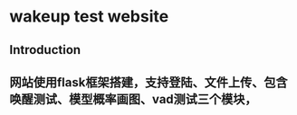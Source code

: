 # wakeup test website


Introduction
------------

  网站使用flask框架搭建，支持登陆、文件上传、包含唤醒测试、模型概率画图、vad测试三个模块，
-----------------
